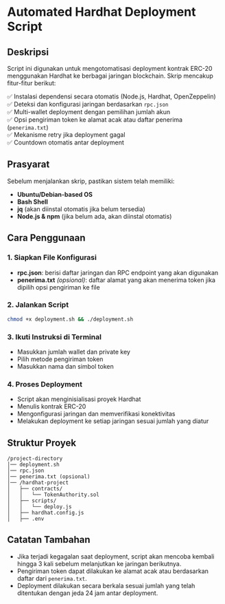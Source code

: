 # **Automated Hardhat Deployment Script**  

## **Deskripsi**  
Script ini digunakan untuk mengotomatisasi deployment kontrak ERC-20 menggunakan Hardhat ke berbagai jaringan blockchain. Skrip mencakup fitur-fitur berikut:  

✅ Instalasi dependensi secara otomatis (Node.js, Hardhat, OpenZeppelin)  
✅ Deteksi dan konfigurasi jaringan berdasarkan `rpc.json`  
✅ Multi-wallet deployment dengan pemilihan jumlah akun  
✅ Opsi pengiriman token ke alamat acak atau daftar penerima (`penerima.txt`)  
✅ Mekanisme retry jika deployment gagal  
✅ Countdown otomatis antar deployment  

## **Prasyarat**  
Sebelum menjalankan skrip, pastikan sistem telah memiliki:  
- **Ubuntu/Debian-based OS**  
- **Bash Shell**  
- **jq** (akan diinstal otomatis jika belum tersedia)  
- **Node.js & npm** (jika belum ada, akan diinstal otomatis)  

## **Cara Penggunaan**  

### **1. Siapkan File Konfigurasi**  
- **rpc.json**: berisi daftar jaringan dan RPC endpoint yang akan digunakan  
- **penerima.txt** *(opsional)*: daftar alamat yang akan menerima token jika dipilih opsi pengiriman ke file  

### **2. Jalankan Script**  
```bash  
chmod +x deployment.sh && ./deployment.sh  
```

### **3. Ikuti Instruksi di Terminal**  
- Masukkan jumlah wallet dan private key  
- Pilih metode pengiriman token  
- Masukkan nama dan simbol token  

### **4. Proses Deployment**  
- Script akan menginisialisasi proyek Hardhat  
- Menulis kontrak ERC-20  
- Mengonfigurasi jaringan dan memverifikasi konektivitas  
- Melakukan deployment ke setiap jaringan sesuai jumlah yang diatur  

## **Struktur Proyek**  
```  
/project-directory  
│── deployment.sh  
│── rpc.json  
│── penerima.txt (opsional)  
│── /hardhat-project  
│   ├── contracts/  
│   │   └── TokenAuthority.sol  
│   ├── scripts/  
│   │   └── deploy.js  
│   ├── hardhat.config.js  
│   ├── .env  
```  

## **Catatan Tambahan**  
- Jika terjadi kegagalan saat deployment, script akan mencoba kembali hingga 3 kali sebelum melanjutkan ke jaringan berikutnya.  
- Pengiriman token dapat dilakukan ke alamat acak atau berdasarkan daftar dari `penerima.txt`.  
- Deployment dilakukan secara berkala sesuai jumlah yang telah ditentukan dengan jeda 24 jam antar deployment.  

